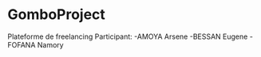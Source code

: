 # GomboProject
Plateforme de freelancing
Participant:
  -AMOYA Arsene
  -BESSAN Eugene
  -FOFANA Namory

